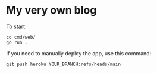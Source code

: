 # My very own blog

To start: 

```
cd cmd/web/
go run .
```

If you need to manually deploy the app, use this command:
```
git push heroku YOUR_BRANCH:refs/heads/main
```
